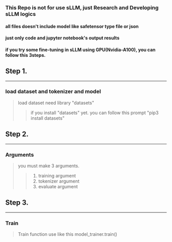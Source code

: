 ### This Repo is not for use sLLM, just Research and Developing sLLM logics

#### all files doesn't include model like safetensor type file or json
#### just only code and jupyter notebook's output results

#### if you try some fine-tuning in sLLM using GPU(Nvidia-A100), you can follow this 3steps.

## Step 1.
---
### load dataset and tokenizer and model
> load dataset need library "datasets"
>> if you install "datasets" yet. you can follow this prompt "pip3 install datasets"

## Step 2.
---
### Arguments 
> you must make 3 arguments.
>> 1. training argument 
>> 2. tokenizer argument
>> 3. evaluate argument 

## Step 3.
---
### Train
> Train function use like this  model_trainer.train()